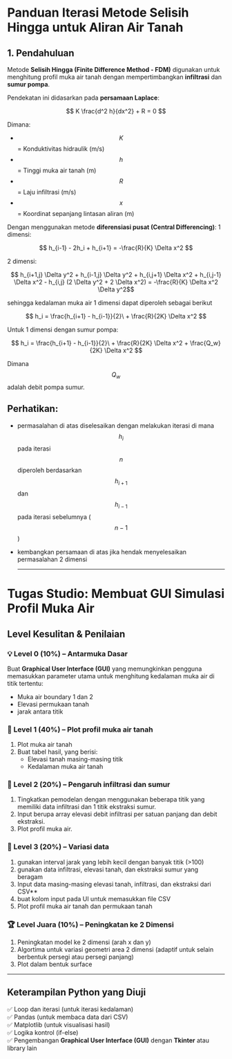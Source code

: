 
# **Panduan Iterasi Metode Selisih Hingga untuk Aliran Air Tanah**

## **1. Pendahuluan**
Metode **Selisih Hingga (Finite Difference Method - FDM)** digunakan untuk menghitung profil muka air tanah dengan mempertimbangkan **infiltrasi** dan **sumur pompa**.

Pendekatan ini didasarkan pada **persamaan Laplace**:

$$ K \frac{d^2 h}{dx^2} + R = 0 $$

Dimana:
- $$K$$ = Konduktivitas hidraulik (m/s)
- $$h$$ = Tinggi muka air tanah (m)
- $$R$$ = Laju infiltrasi (m/s)
- $$x$$ = Koordinat sepanjang lintasan aliran (m)

Dengan menggunakan metode **diferensiasi pusat (Central Differencing)**:
1 dimensi:

$$ h_{i-1} - 2h_i + h_{i+1} = -\frac{R}{K} \Delta x^2 $$

2 dimensi:

$$ h_{i+1,j} \Delta y^2 + h_{i-1,j} \Delta y^2 + h_{i,j+1} \Delta x^2 + h_{i,j-1} \Delta x^2 - h_{i,j} (2 \Delta y^2 + 2 \Delta x^2) = -\frac{R}{K} \Delta x^2 \Delta y^2$$

sehingga kedalaman muka air 1 dimensi dapat diperoleh sebagai berikut

$$  h_i  = \frac{h_{i+1} - h_{i-1}}{2}\ + \frac{R}{2K} \Delta x^2 $$

Untuk 1 dimensi dengan sumur pompa:

$$  h_i  = \frac{h_{i+1} - h_{i-1}}{2}\ + \frac{R}{2K} \Delta x^2  + \frac{Q_w}{2K} \Delta x^2 $$

Dimana $$Q_w$$ adalah debit pompa sumur.

## Perhatikan:
- permasalahan di atas diselesaikan dengan melakukan iterasi di mana $$h_{i}$$ pada iterasi $$n$$ diperoleh berdasarkan $$h_{i+1}$$ dan $$h_{i-1}$$ pada iterasi sebelumnya ($$n-1$$)
- kembangkan persamaan di atas jika hendak menyelesaikan permasalahan 2 dimensi

  ---
  

# **Tugas Studio: Membuat GUI Simulasi Profil Muka Air**

## **Level Kesulitan & Penilaian**

### 💡 Level 0 (10%) – **Antarmuka Dasar**
Buat **Graphical User Interface (GUI)** yang memungkinkan pengguna memasukkan parameter utama untuk menghitung kedalaman muka air di titik tertentu:
- Muka air boundary 1 dan 2
- Elevasi permukaan tanah
- jarak antara titik
  


### 🏅 Level 1 (40%) – **Plot profil muka air tanah**
1. Plot muka air tanah
2. Buat tabel hasil, yang berisi:
   - Elevasi tanah masing-masing titik
   - Kedalaman muka air tanah



### 🏅 Level 2 (20%) – **Pengaruh infiltrasi dan sumur**
1. Tingkatkan pemodelan dengan menggunakan beberapa titik yang memiliki data infiltrasi dan 1 titik ekstraksi sumur.
2. Input berupa array elevasi debit infiltrasi per satuan panjang dan debit ekstraksi.
3. Plot profil muka air.

### 🏅 Level 3 (20%) – **Variasi data**
1. gunakan interval jarak yang lebih kecil dengan banyak titik (>100)
2. gunakan data infiltrasi, elevasi tanah, dan ekstraksi sumur yang beragam
3. Input data masing-masing elevasi tanah, infiltrasi, dan ekstraksi dari CSV**
4. buat kolom input pada UI untuk memasukkan file CSV
5. Plot profil muka air tanah dan permukaan tanah

### 🏆 Level Juara (10%) – **Peningkatan ke 2 Dimensi**
1. Peningkatan model ke 2 dimensi (arah x dan y)
2. Algortima untuk variasi geometri area 2 dimensi (adaptif untuk selain berbentuk persegi atau persegi panjang)
3. Plot dalam bentuk surface

---

## **Keterampilan Python yang Diuji**
✅ Loop dan iterasi (untuk iterasi kedalaman)  
✅ Pandas (untuk membaca data dari CSV)  
✅ Matplotlib (untuk visualisasi hasil)  
✅ Logika kontrol (if-else)   
✅ Pengembangan **Graphical User Interface (GUI)** dengan **Tkinter** atau library lain 
